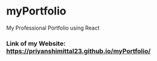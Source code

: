 # myPortfolio
My Professional Portfolio using React

### Link of my Website: https://priyanshimittal23.github.io/myPortfolio/
